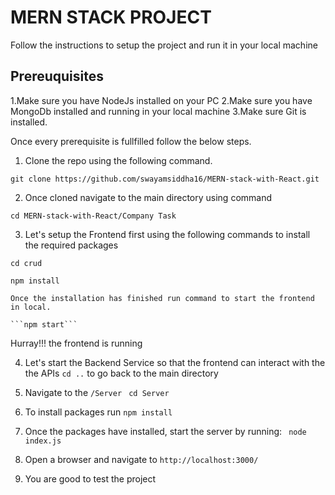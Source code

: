 
# MERN STACK PROJECT 
Follow the instructions to setup the project and run it in your local machine

## Prereuquisites
1.Make sure you have NodeJs installed on your PC
2.Make sure you have MongoDb installed and running in your local machine
3.Make sure Git is installed.

Once every prerequisite is fullfilled follow the below steps.

1. Clone the repo using the following command.

```git clone https://github.com/swayamsiddha16/MERN-stack-with-React.git```

2. Once cloned navigate to the main directory using command 

```cd MERN-stack-with-React/Company Task```

3. Let's setup the Frontend first using the following commands to install the required packages 

```cd crud```

```npm install```
    
    Once the installation has finished run command to start the frontend in local.
    
    ```npm start```

Hurray!!! the frontend is running

4. Let's start the Backend Service so that the frontend can interact with the the APIs
``` cd .. ``` to go back to the main directory
5. Navigate to the `/Server` 
``` cd Server```
6. To install packages run 
```npm install```
7. Once the packages have installed, start the server by running:
``` node index.js```

8. Open a browser and navigate to `http://localhost:3000/`
10. You are good to test the project 
